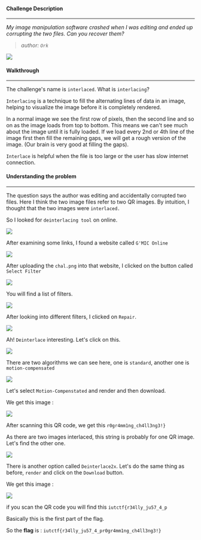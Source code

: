 
#### Challenge Description
---

*My image manipulation software crashed when I was editing and ended up corrupting the two files. Can you recover them?*

> *author: `Ork`*

![](Images/chal%20(2).png)

#### Walkthrough
---

The challenge's name is `interlaced`. What is `interlacing`?

`Interlacing` is a technique to fill the alternating lines of data in an image, helping to visualize the image before it is completely rendered.

In a normal image we see the first row of pixels, then the second line and so on as the image loads from top to bottom. This means we can't see much about the image until it is fully loaded. If we load every 2nd or 4th line of the image first then fill the remaining gaps, we will get a rough version of the image. (Our brain is very good at filling the gaps).

`Interlace` is helpful when the file is too large or the user has slow internet connection.

#### Understanding the problem
---

The question says the author was editing and accidentally corrupted two files. Here I think the two image files refer to two QR images. By intuition, I thought that the two images were `interlaced.`

So I looked for `deinterlacing tool` on online.

![](Images/Pasted%20image%2020240430231521.png)


After examining some links, I found a website called `G'MIC Online`

![](Images/Pasted%20image%2020240430231619.png)

After uploading the `chal.png` into that website, I clicked on the button called `Select Filter`

![](Images/Pasted%20image%2020240430231801.png)

You will find a list of filters.

![](Images/Pasted%20image%2020240430231842.png)

After looking into different filters, I clicked on `Repair`.

![](Images/Screenshot%202024-04-30%20231922.png)

Ah! `Deinterlace` interesting. Let's click on this.

![](Images/Pasted%20image%2020240430232057.png)

There are two algorithms we can see here, one is `standard`, another one is `motion-compensated`

![](Images/Pasted%20image%2020240430232902.png)


Let's select `Motion-Compenstated` and render and then download.

We get this image :

![](Images/Pasted%20image%2020240430233056.png)

After scanning this QR code, we get this `r0gr4mm1ng_ch4ll3ng3!}`

As there are two images interlaced, this string is probably for one QR image. Let's find the other one.

![](Images/Pasted%20image%2020240430233441.png)

There is another option called `Deinterlace2x`. Let's do the same thing as before, `render` and click on the `Download` button.

We get this image :

![](Images/Pasted%20image%2020240430233557.png)

if you scan the QR code you will find this `iutctf{r34lly_ju57_4_p`

Basically this is the first part of the flag.

So the **flag** is : `iutctf{r34lly_ju57_4_pr0gr4mm1ng_ch4ll3ng3!}`
